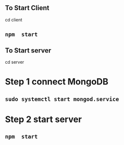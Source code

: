 ## To Start Client 
cd client 
## `npm  start`

## To Start server 
cd server 
# Step 1 connect MongoDB 
## `sudo systemctl start mongod.service`
# Step 2 start server 
## `npm  start`
